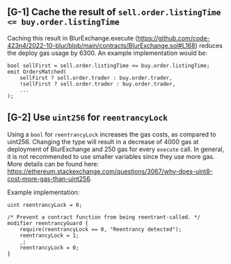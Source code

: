 ## [G-1] Cache the result of `sell.order.listingTime <= buy.order.listingTime`
Caching this result in BlurExchange.execute (https://github.com/code-423n4/2022-10-blur/blob/main/contracts/BlurExchange.sol#L168) reduces the deploy gas usage by 6300. An example implementation would be:
```sol
bool sellFirst = sell.order.listingTime <= buy.order.listingTime;
emit OrdersMatched(
    sellFirst ? sell.order.trader : buy.order.trader,
    !sellFirst ? sell.order.trader : buy.order.trader,
    ...
);
```

## [G-2] Use `uint256` for `reentrancyLock`
Using a `bool` for `reentrancyLock` increases the gas costs, as compared to uint256. Changing the type will result in a decrease of 4000 gas at deployment of BlurExchange and 250 gas for every `execute` call. 
In general, it is not recommended to use smaller variables since they use more gas. More details can be found here: 
https://ethereum.stackexchange.com/questions/3067/why-does-uint8-cost-more-gas-than-uint256.

Example implementation:
```sol
uint reentrancyLock = 0;

/* Prevent a contract function from being reentrant-called. */
modifier reentrancyGuard {
    require(reentrancyLock == 0, "Reentrancy detected");
    reentrancyLock = 1;
    _;
    reentrancyLock = 0;
}
```